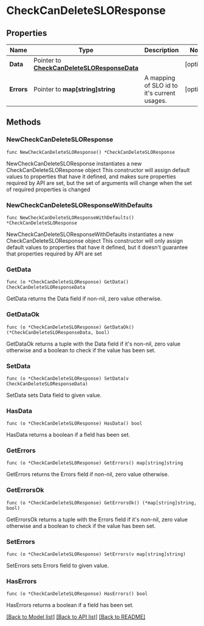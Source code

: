 # CheckCanDeleteSLOResponse

## Properties

Name | Type | Description | Notes
------------ | ------------- | ------------- | -------------
**Data** | Pointer to [**CheckCanDeleteSLOResponseData**](CheckCanDeleteSLOResponse_data.md) |  | [optional] 
**Errors** | Pointer to **map[string]string** | A mapping of SLO id to it&#39;s current usages. | [optional] 

## Methods

### NewCheckCanDeleteSLOResponse

`func NewCheckCanDeleteSLOResponse() *CheckCanDeleteSLOResponse`

NewCheckCanDeleteSLOResponse instantiates a new CheckCanDeleteSLOResponse object
This constructor will assign default values to properties that have it defined,
and makes sure properties required by API are set, but the set of arguments
will change when the set of required properties is changed

### NewCheckCanDeleteSLOResponseWithDefaults

`func NewCheckCanDeleteSLOResponseWithDefaults() *CheckCanDeleteSLOResponse`

NewCheckCanDeleteSLOResponseWithDefaults instantiates a new CheckCanDeleteSLOResponse object
This constructor will only assign default values to properties that have it defined,
but it doesn't guarantee that properties required by API are set

### GetData

`func (o *CheckCanDeleteSLOResponse) GetData() CheckCanDeleteSLOResponseData`

GetData returns the Data field if non-nil, zero value otherwise.

### GetDataOk

`func (o *CheckCanDeleteSLOResponse) GetDataOk() (*CheckCanDeleteSLOResponseData, bool)`

GetDataOk returns a tuple with the Data field if it's non-nil, zero value otherwise
and a boolean to check if the value has been set.

### SetData

`func (o *CheckCanDeleteSLOResponse) SetData(v CheckCanDeleteSLOResponseData)`

SetData sets Data field to given value.

### HasData

`func (o *CheckCanDeleteSLOResponse) HasData() bool`

HasData returns a boolean if a field has been set.

### GetErrors

`func (o *CheckCanDeleteSLOResponse) GetErrors() map[string]string`

GetErrors returns the Errors field if non-nil, zero value otherwise.

### GetErrorsOk

`func (o *CheckCanDeleteSLOResponse) GetErrorsOk() (*map[string]string, bool)`

GetErrorsOk returns a tuple with the Errors field if it's non-nil, zero value otherwise
and a boolean to check if the value has been set.

### SetErrors

`func (o *CheckCanDeleteSLOResponse) SetErrors(v map[string]string)`

SetErrors sets Errors field to given value.

### HasErrors

`func (o *CheckCanDeleteSLOResponse) HasErrors() bool`

HasErrors returns a boolean if a field has been set.


[[Back to Model list]](../README.md#documentation-for-models) [[Back to API list]](../README.md#documentation-for-api-endpoints) [[Back to README]](../README.md)



